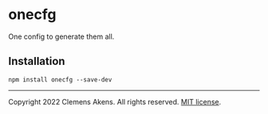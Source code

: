 # onecfg

One config to generate them all.

## Installation

```
npm install onecfg --save-dev
```

---

Copyright 2022 Clemens Akens. All rights reserved.
[MIT license](https://github.com/clebert/onecfg/blob/master/LICENSE.md).
